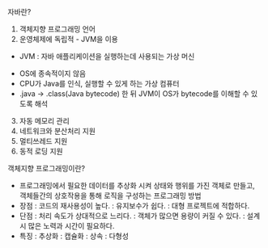 자바란?
1. 객체지향 프로그래밍 언어
2. 운영체제에 독립적 - JVM을 이용
* JVM : 자바 애플리케이션을 실행하는데 사용되는 가상 머신
 - OS에 종속적이지 않음
 - CPU가 Java를 인식, 실행할 수 있게 하는 가상 컴퓨터
 - .java -> .class(Java bytecode) 한 뒤 JVM이 OS가 bytecode를 이해할 수 있도록 해석
3. 자동 메모리 관리
4. 네트워크와 분산처리 지원
5. 멀티쓰레드 지원
6. 동적 로딩 지원

객체지향 프로그래밍이란?
- 프로그래밍에서 필요한 데이터를 추상화 시켜 상태와 행위를 가진 객체로 만들고,
객체들간의 상호작용을 통해 로직을 구성하는 프로그래밍 방법
- 장점
 : 코드의 재사용성이 높다.
 : 유지보수가 쉽다.
 : 대형 프로젝트에 적합하다.
- 단점
 : 처리 속도가 상대적으로 느리다.
 : 객체가 많으면 용량이 커질 수 있다.
 : 설계 시 많은 노력과 시간이 필요하다.
- 특징
 : 추상화
 : 캡슐화
 : 상속
 : 다형성
